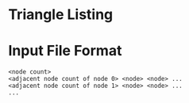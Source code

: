 Triangle Listing
================

# Input File Format
```
<node count>
<adjacent node count of node 0> <node> <node> ...
<adjacent node count of node 1> <node> <node> ...
...
```